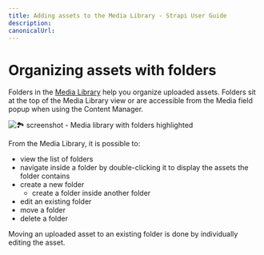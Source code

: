 ```yaml
---
title: Adding assets to the Media Library - Strapi User Guide
description:
canonicalUrl:
---
```


<!-- TODO: update SEO -->

# Organizing assets with folders

Folders in the [Media Library](/user-docs/latest/media-library/introduction-to-media-library.md) help you organize uploaded assets. Folders sit at the top of the Media Library view or are accessible from the Media field popup when using the Content Manager.

![🏞 screenshot - Media library with folders highlighted]()

From the Media Library, it is possible to:

- view the list of folders
- navigate inside a folder by double-clicking it to display the assets the folder contains
- create a new folder
  -  create a folder inside another folder
- edit an existing folder
- move a folder
- delete a folder

Moving an uploaded asset to an existing folder is done by individually editing the asset. 
<!-- TODO: describe moving assets to a folder, here or in the managing assets section? -->
